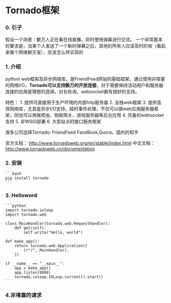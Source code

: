 # Tornado框架
### 0. 引子
假设一个场景：数万人正在看在线直播，同时使用弹幕进行交流。
一个非常基本的要求是，当某个人发送了一个新的弹幕之后，其他的所有人应该及时的收（看起来像个网络聊天室），应该怎么样实现的



### 1. 介绍
   python web框架及异步网络库，是FriendFeed网站的基础框架，通过使用非阻塞的网络I/O，**Tornado可以支持数万的开放连接**，对于需要保持活动用户和服务器连接的应用是理想的选择。对长轮询，websocket都有很好的支持。

特色：
    1. 提供可直接用于生产环境的内部http服务器
    2. 全栈web框架
    3. 提供高效网络库，尤其是异步I/O支持，超时事件处理，不仅可以做web应用服务器框架，同也可以用做爬虫、物联网关、游戏服务器等后台应用
    4. 完备的websocket支持
    5. 非WSGI部署
    6. 大型站点的接口服务框架

很多公司选择Tornado:
	FriendFeed FaceBook,Quora，国内的知乎

官方文档： http://www.tornadoweb.org/en/stable/index.html
中文文档： http://www.tornadoweb.cn/documentation

### 2. 安装
    ```bash
    pip install tornado
    ```
    
### 3. Helloword
    ```python
    import tornado.ioloop
    import tornado.web
    
    class MainHandler(tornado.web.RequestHandler):
        def get(self):
            self.write("Hello, world")
    
    def make_app():
        return tornado.web.Application([
            (r"/", MainHandler),
        ])
    
    if __name__ == "__main__":
        app = make_app()
        app.listen(8888)
        tornado.ioloop.IOLoop.current().start()
    ```
    
    
### 4.非堵塞的请求